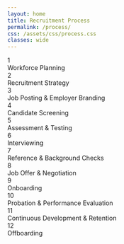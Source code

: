 ```yaml
---
layout: home
title: Recruitment Process
permalink: /process/
css: /assets/css/process.css
classes: wide
---
```


<!-- ensure the CSS is loaded for this page -->
<link rel="stylesheet" href="{{ '/assets/css/process.css' | relative_url }}">

<div class="timeline">

  <div class="process left">
    <div class="circle">1</div>
    <div class="content">Workforce Planning</div>
  </div>

  <div class="process right">
    <div class="circle">2</div>
    <div class="content">Recruitment Strategy</div>
  </div>

  <div class="process left">
    <div class="circle">3</div>
    <div class="content">Job Posting &amp; Employer Branding</div>
  </div>

  <div class="process right">
    <div class="circle">4</div>
    <div class="content">Candidate Screening</div>
  </div>

  <div class="process left">
    <div class="circle">5</div>
    <div class="content">Assessment &amp; Testing</div>
  </div>

  <div class="process right">
    <div class="circle">6</div>
    <div class="content">Interviewing</div>
  </div>

  <div class="process left">
    <div class="circle">7</div>
    <div class="content">Reference &amp; Background Checks</div>
  </div>

  <div class="process right">
    <div class="circle">8</div>
    <div class="content">Job Offer &amp; Negotiation</div>
  </div>

  <div class="process left">
    <div class="circle">9</div>
    <div class="content">Onboarding</div>
  </div>

  <div class="process right">
    <div class="circle">10</div>
    <div class="content">Probation &amp; Performance Evaluation</div>
  </div>

  <div class="process left">
    <div class="circle">11</div>
    <div class="content">Continuous Development &amp; Retention</div>
  </div>

  <div class="process right">
    <div class="circle">12</div>
    <div class="content">Offboarding</div>
  </div>

</div>


</div>


